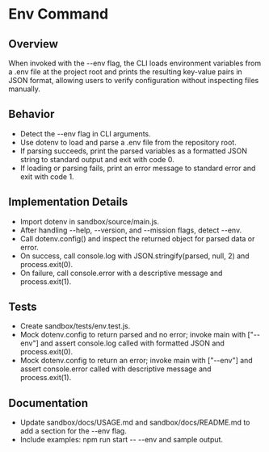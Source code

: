 # Env Command

## Overview
When invoked with the --env flag, the CLI loads environment variables from a .env file at the project root and prints the resulting key-value pairs in JSON format, allowing users to verify configuration without inspecting files manually.

## Behavior
- Detect the --env flag in CLI arguments.
- Use dotenv to load and parse a .env file from the repository root.
- If parsing succeeds, print the parsed variables as a formatted JSON string to standard output and exit with code 0.
- If loading or parsing fails, print an error message to standard error and exit with code 1.

## Implementation Details
- Import dotenv in sandbox/source/main.js.
- After handling --help, --version, and --mission flags, detect --env.
- Call dotenv.config() and inspect the returned object for parsed data or error.
- On success, call console.log with JSON.stringify(parsed, null, 2) and process.exit(0).
- On failure, call console.error with a descriptive message and process.exit(1).

## Tests
- Create sandbox/tests/env.test.js.
- Mock dotenv.config to return parsed and no error; invoke main with ["--env"] and assert console.log called with formatted JSON and process.exit(0).
- Mock dotenv.config to return an error; invoke main with ["--env"] and assert console.error called with descriptive message and process.exit(1).

## Documentation
- Update sandbox/docs/USAGE.md and sandbox/docs/README.md to add a section for the --env flag.
- Include examples: npm run start -- --env and sample output.